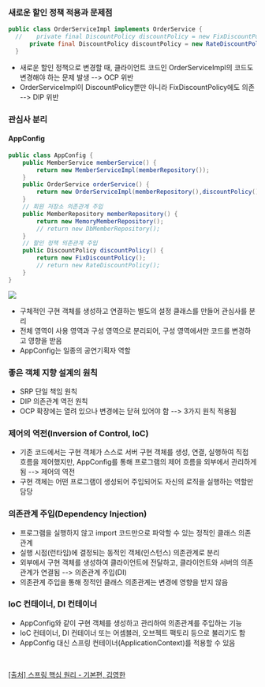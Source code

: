 ### 새로운 할인 정책 적용과 문제점

```java
public class OrderServiceImpl implements OrderService {
  //    private final DiscountPolicy discountPolicy = new FixDiscountPolicy();
      private final DiscountPolicy discountPolicy = new RateDiscountPolicy();
  }
```
- 새로운 할인 정책으로 변경할 때, 클라이언트 코드인 OrderServiceImpl의 코드도 변경해야 하는 문제 발생 --> OCP 위반
- OrderServiceImpl이 DiscountPolicy뿐만 아니라 FixDiscountPolicy에도 의존 --> DIP 위반

### 관심사 분리
#### AppConfig
~~~ java
public class AppConfig {
    public MemberService memberService() {
        return new MemberServiceImpl(memberRepository());
    }
    public OrderService orderService() {
        return new OrderServiceImpl(memberRepository(),discountPolicy());
    }
    // 회원 저장소 의존관계 주입
    public MemberRepository memberRepository() {
        return new MemoryMemberRepository();
        // return new DbMemberRepository();
    }
    // 할인 정책 의존관계 주입
    public DiscountPolicy discountPolicy() {
        return new FixDiscountPolicy();
        // return new RateDiscountPolicy();
    }
}
~~~
![](https://velog.velcdn.com/images/psmin77/post/b055089d-a48e-4055-aded-a122a5d3d999/image.png)
- 구체적인 구현 객체를 생성하고 연결하는 별도의 설정 클래스를 만들어 관심사를 분리
- 전체 영역이 사용 영역과 구성 영역으로 분리되어, 구성 영역에서만 코드를 변경하고 영향을 받음
- AppConfig는 일종의 공연기획자 역할

### 좋은 객체 지향 설계의 원칙
- SRP 단일 책임 원칙
- DIP 의존관계 역전 원칙
- OCP 확장에는 열려 있으나 변경에는 닫혀 있어야 함
--> 3가지 원칙 적용됨

### 제어의 역전(Inversion of Control, IoC)
- 기존 코드에서는 구현 객체가 스스로 서버 구현 객체를 생성, 연결, 실행하여 직접 흐름을 제어했지만, AppConfig를 통해 프로그램의 제어 흐름을 외부에서 관리하게 됨 --> 제어의 역전
- 구현 객체는 어떤 프로그램이 생성되어 주입되어도 자신의 로직을 실행하는 역할만 담당

### 의존관계 주입(Dependency Injection)
- 프로그램을 실행하지 않고 import 코드만으로 파악할 수 있는 정적인 클래스 의존 관계
- 실행 시점(런타임)에 결정되는 동적인 객체(인스턴스) 의존관계로 분리
- 외부에서 구현 객체를 생성하여 클라이언트에 전달하고, 클라이언트와 서버의 의존관계가 연결됨 --> 의존관계 주입(DI)
- 의존관계 주입을 통해 정적인 클래스 의존관계는 변경에 영향을 받지 않음

### IoC 컨테이너, DI 컨테이너
- AppConfig와 같이 구현 객체를 생성하고 관리하여 의존관계를 주입하는 기능 
- IoC 컨테이너, DI 컨테이너 또는 어셈블러, 오브젝트 팩토리 등으로 불리기도 함
- AppConfig 대신 스프링 컨테이너(ApplicationContext)를 적용할 수 있음
<br>

> 
[[출처] 스프링 핵심 원리 - 기본편, 김영한](https://www.inflearn.com/course/%EC%8A%A4%ED%94%84%EB%A7%81-%ED%95%B5%EC%8B%AC-%EC%9B%90%EB%A6%AC-%EA%B8%B0%EB%B3%B8%ED%8E%B8)
